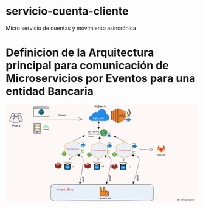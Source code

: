 # servicio-cuenta-cliente
Micro servicio de cuentas y movimiento asincrónica

# Definicion de la Arquitectura principal para comunicación de Microservicios por Eventos para una entidad Bancaria

![image-modeloArquitecturaEventBus](img/SoftwareArchitectureEventBus.png)
